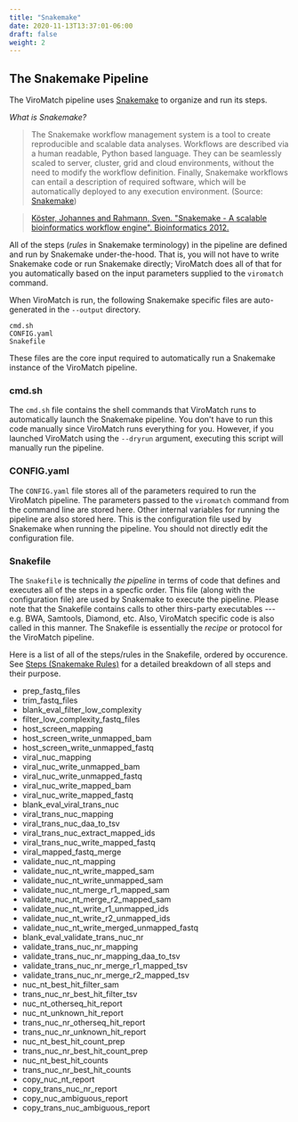 ```yaml
---
title: "Snakemake"
date: 2020-11-13T13:37:01-06:00
draft: false
weight: 2
---
```


## The Snakemake Pipeline

The ViroMatch pipeline uses [Snakemake](https://snakemake.readthedocs.io/en/stable/) to organize and run its steps.

_What is Snakemake?_

>The Snakemake workflow management system is a tool to create reproducible and scalable data analyses. Workflows are described via a human readable, Python based language. They can be seamlessly scaled to server, cluster, grid and cloud environments, without the need to modify the workflow definition. Finally, Snakemake workflows can entail a description of required software, which will be automatically deployed to any execution environment. (Source: [Snakemake](https://snakemake.readthedocs.io/en/stable/))

>[Köster, Johannes and Rahmann, Sven. "Snakemake - A scalable bioinformatics workflow engine". Bioinformatics 2012.](https://bioinformatics.oxfordjournals.org/content/28/19/2520)

All of the steps (_rules_ in Snakemake terminology) in the pipeline are defined and run by Snakemake under-the-hood. That is, you will not have to write Snakemake code or run Snakemake directly; ViroMatch does all of that for you automatically based on the input parameters supplied to the `viromatch` command. 

When ViroMatch is run, the following Snakemake specific files are auto-generated in the `--output` directory.

```plaintext
cmd.sh
CONFIG.yaml
Snakefile
```

These files are the core input required to automatically run a Snakemake instance of the ViroMatch pipeline.

### cmd.sh

The `cmd.sh` file contains the shell commands that ViroMatch runs to automatically launch the Snakemake pipeline. You don't have to run this code manually since ViroMatch runs everything for you. However, if you launched ViroMatch using the `--dryrun` argument, executing this script will manually run the pipeline.

### CONFIG.yaml

The `CONFIG.yaml` file stores all of the parameters required to run the ViroMatch pipeline. The parameters passed to the `viromatch` command from the command line are stored here. Other internal variables for running the pipeline are also stored here. This is the configuration file used by Snakemake when running the pipeline. You should not directly edit the configuration file.

### Snakefile

The `Snakefile` is technically _the pipeline_ in terms of code that defines and executes all of the steps in a specfic order. This file (along with the configuration file) are used by Snakemake to execute the pipeline. Please note that the Snakefile contains calls to other thirs-party executables --- e.g. BWA, Samtools, Diamond, etc. Also, ViroMatch specific code is also called in this manner. The Snakefile is essentially the _recipe_ or protocol for the ViroMatch pipeline.

Here is a list of all of the steps/rules in the Snakefile, ordered by occurence. See [Steps (Snakemake Rules)](https://twylie.github.io/viromatch/overview/steps/#steps-snakemake-rules) for a detailed breakdown of all steps and their purpose.

+ prep_fastq_files
+ trim_fastq_files
+ blank_eval_filter_low_complexity
+ filter_low_complexity_fastq_files
+ host_screen_mapping
+ host_screen_write_unmapped_bam
+ host_screen_write_unmapped_fastq
+ viral_nuc_mapping
+ viral_nuc_write_unmapped_bam
+ viral_nuc_write_unmapped_fastq
+ viral_nuc_write_mapped_bam
+ viral_nuc_write_mapped_fastq
+ blank_eval_viral_trans_nuc
+ viral_trans_nuc_mapping
+ viral_trans_nuc_daa_to_tsv
+ viral_trans_nuc_extract_mapped_ids
+ viral_trans_nuc_write_mapped_fastq
+ viral_mapped_fastq_merge
+ validate_nuc_nt_mapping
+ validate_nuc_nt_write_mapped_sam
+ validate_nuc_nt_write_unmapped_sam
+ validate_nuc_nt_merge_r1_mapped_sam
+ validate_nuc_nt_merge_r2_mapped_sam
+ validate_nuc_nt_write_r1_unmapped_ids
+ validate_nuc_nt_write_r2_unmapped_ids
+ validate_nuc_nt_write_merged_unmapped_fastq
+ blank_eval_validate_trans_nuc_nr
+ validate_trans_nuc_nr_mapping
+ validate_trans_nuc_nr_mapping_daa_to_tsv
+ validate_trans_nuc_nr_merge_r1_mapped_tsv
+ validate_trans_nuc_nr_merge_r2_mapped_tsv
+ nuc_nt_best_hit_filter_sam
+ trans_nuc_nr_best_hit_filter_tsv
+ nuc_nt_otherseq_hit_report
+ nuc_nt_unknown_hit_report
+ trans_nuc_nr_otherseq_hit_report
+ trans_nuc_nr_unknown_hit_report
+ nuc_nt_best_hit_count_prep
+ trans_nuc_nr_best_hit_count_prep
+ nuc_nt_best_hit_counts
+ trans_nuc_nr_best_hit_counts
+ copy_nuc_nt_report
+ copy_trans_nuc_nr_report
+ copy_nuc_ambiguous_report
+ copy_trans_nuc_ambiguous_report

